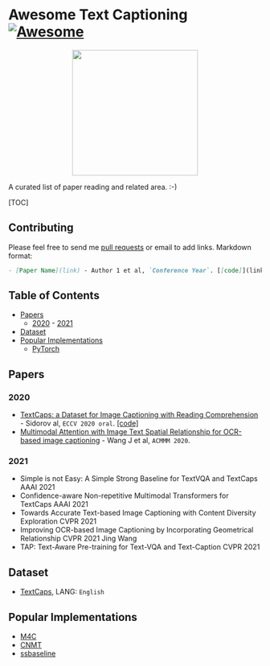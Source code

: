 # Awesome Text Captioning[![Awesome](https://awesome.re/badge.svg)](https://awesome.re)

<p align="center">
  <img width="250" src="https://camo.githubusercontent.com/1131548cf666e1150ebd2a52f44776d539f06324/68747470733a2f2f63646e2e7261776769742e636f6d2f73696e647265736f726875732f617765736f6d652f6d61737465722f6d656469612f6c6f676f2e737667" "Awesome!">
</p>




A curated list of paper reading and related area. :-)

[TOC]



## Contributing

Please feel free to send me [pull requests](https://github.com/zhjohnchan/awesome-image-captioning/pulls) or email to add links.
Markdown format:

```markdown
- [Paper Name](link) - Author 1 et al, `Conference Year`. [[code]](link)
```
## Table of Contents

- [Papers](#papers)
  - [2020](#2020) - [2021](#2021)
- [Dataset](#dataset)
- [Popular Implementations](#popular-implementations)
  - [PyTorch](#pytorch)


## Papers

### 2020
- [TextCaps: a Dataset for Image Captioning with Reading Comprehension](https://arxiv.org/pdf/2003.12462.pdf) - Sidorov al, `ECCV 2020 oral`. [[code]](https://github.com/facebookresearch/pythia/tree/project/m4c/projects/M4C_Captioner)
- [Multimodal Attention with Image Text Spatial Relationship for OCR-based image captioning](https://dl.acm.org/doi/10.1145/3394171.3413753) - Wang J et al, `ACMMM 2020`. 


### 2021
- Simple is not Easy: A Simple Strong Baseline for TextVQA and TextCaps AAAI 2021
- Confidence-aware Non-repetitive Multimodal Transformers for TextCaps AAAI 2021
- Towards Accurate Text-based Image Captioning with Content Diversity Exploration CVPR 2021
- Improving OCR-based Image Captioning by Incorporating Geometrical Relationship CVPR 2021 Jing Wang
- TAP: Text-Aware Pre-training for Text-VQA and Text-Caption CVPR 2021

## Dataset
- [TextCaps](https://textvqa.org/textcaps/dataset), LANG: `English`

## Popular Implementations
- [M4C](https://github.com/facebookresearch/pythia/tree/project/m4c/projects/M4C_Captioner)
- [CNMT](https://github.com/wzk1015/CNMT)
- [ssbaseline](https://github.com/inFaaa/ssbaseline)
